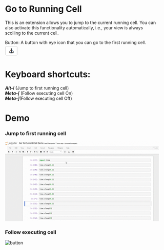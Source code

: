 # Go to Running Cell

This is an extension allows you to jump to the current running cell. You can also activate this functionality automatically, i.e., your view is always scolling to the current cell.

Button: A button with eye icon that you can go to the first running cell.  
![button](anchor.png)

# Keyboard shortcuts:   
__*Alt-I*__ (Jump to first running cell)  
__*Meta-[*__ (Follow executing cell On)  
__*Meta-]*__(Follow executing cell Off)  

# Demo
### Jump to first running cell
![button](jump_to_cell.gif)

### Follow executing cell

![button](auto_focus.gif)